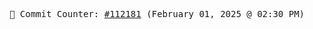 <p align="center">
    <samp>
        📮 Commit Counter: <a href="https://github.com/Javascript-void0/Javascript-void0/commits/main">#112181</a> (February 01, 2025 @ 02:30 PM)
    </samp>
</p>